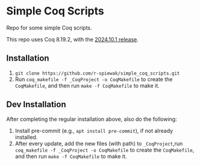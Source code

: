 # Simple Coq Scripts

Repo for some simple Coq scripts.

This repo uses Coq 8.19.2, with the [2024.10.1 release](https://github.com/coq/platform/releases/tag/2024.10.1).

## Installation

1. `git clone https://github.com/r-spiewak/simple_coq_scripts.git`
2. Run `coq_makefile -f _CoqProject -o CoqMakefile` to create the `CoqMakefile`, and then run `make -f CoqMakefile` to make it.

## Dev Installation

After completing the regular installation above, also do the following:
1. Install pre-commit (e.g., `apt install pre-commit`), if not already installed.
2. After every update, add the new files (with path) to `_CoqProject`,run `coq_makefile -f _CoqProject -o CoqMakefile` to create the `CoqMakefile`, and then run `make -f CoqMakefile` to make it.
